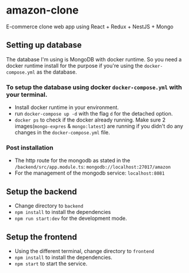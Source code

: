 # amazon-clone
E-commerce clone web app using React + Redux + NestJS + Mongo 

## Setting up database
The database I'm using is MongoDB with docker runtime. So you need a docker runtime install for the purpose if you're using the `docker-compose.yml` as the database.
### To setup the database using docker `docker-compose.yml` with your terminal. 
- Install docker runtime in your environment.
- run `docker-compose up -d` with the flag `d` for the detached option.
- `docker ps` to check if the docker already running. Make sure 2 images(`mongo-expres` & `mongo:latest`) are running if you didn't do any changes in the `docker-compose.yml` file.

### Post installation
- The http route for the mongodb as stated in the `/backend/src/app.module.ts`: `mongodb://localhost:27017/amazon`
- For the management of the mongodb service: `localhost:8081`

## Setup the backend
- Change directory to `backend`
- `npm install` to install the dependencies
- `npm run start:dev` for the development mode.

## Setup the frontend
- Using the different terminal, change directory to `frontend`
- `npm install` to install the dependencies.
- `npm start` to start the service.